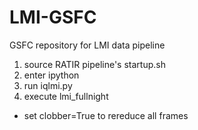 LMI-GSFC
========

GSFC repository for LMI data pipeline

1. source RATIR pipeline's startup.sh
2. enter ipython
3. run iqlmi.py
4. execute lmi_fullnight
  - set clobber=True to rereduce all frames
